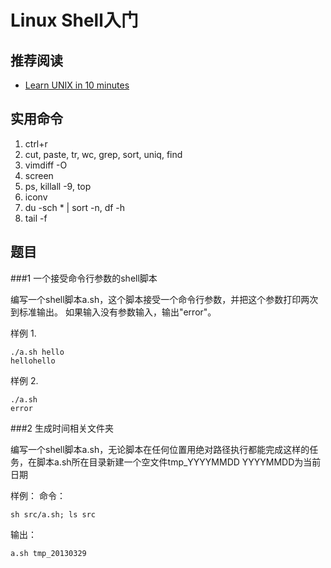 Linux Shell入门
===============

推荐阅读
-------

* [Learn UNIX in 10 minutes](http://freeengineer.org/learnUNIXin10minutes.html)

实用命令
-------

1. ctrl+r
2. cut, paste, tr, wc, grep, sort, uniq, find
3. vimdiff -O
4. screen
5. ps, killall -9, top
6. iconv
7. du -sch * | sort -n, df -h
8. tail -f

题目
----

###1 一个接受命令行参数的shell脚本

编写一个shell脚本a.sh，这个脚本接受一个命令行参数，并把这个参数打印两次到标准输出。
如果输入没有参数输入，输出"error"。

样例 1.
```
./a.sh hello
hellohello
```

样例 2.
```
./a.sh
error
```


###2 生成时间相关文件夹

编写一个shell脚本a.sh，无论脚本在任何位置用绝对路径执行都能完成这样的任务，在脚本a.sh所在目录新建一个空文件tmp_YYYYMMDD YYYYMMDD为当前日期

样例：
命令：

```
sh src/a.sh; ls src
```

输出：

```
a.sh tmp_20130329
```

